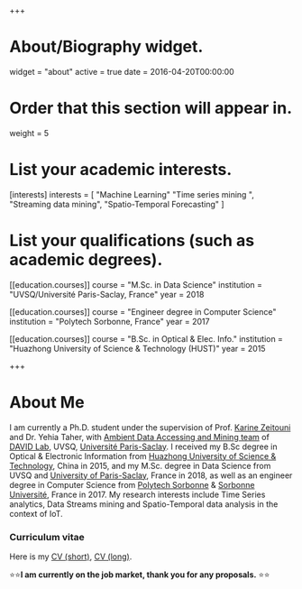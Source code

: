 +++
# About/Biography widget.
widget = "about"
active = true
date = 2016-04-20T00:00:00

# Order that this section will appear in.
weight = 5

# List your academic interests.
[interests]
  interests = [
	"Machine Learning"
	"Time series mining ",
	"Streaming data mining",
	"Spatio-Temporal Forecasting"
  ]

# List your qualifications (such as academic degrees).
[[education.courses]]
  course = "M.Sc. in Data Science"
  institution = "UVSQ/Université Paris-Saclay, France"
  year = 2018

[[education.courses]]
  course = "Engineer degree in Computer Science"
  institution = "Polytech Sorbonne, France"
  year = 2017

[[education.courses]]
  course = "B.Sc. in Optical & Elec. Info."
  institution = "Huazhong University of Science & Technology (HUST)"
  year = 2015


+++
# About Me

I am currently a Ph.D. student under the supervision of Prof. [Karine Zeitouni](https://pages.david.uvsq.fr/kzeitouni/) and Dr. Yehia Taher, with [Ambient Data Accessing and Mining team](https://www.david.uvsq.fr/?team=adam#) of [DAVID Lab](https://www.david.uvsq.fr), UVSQ, [Université Paris-Saclay](https://www.universite-paris-saclay.fr/en). I received my B.Sc degree in Optical & Electronic Information from [Huazhong University of Science & Technology](http://english.hust.edu.cn), China in 2015, and my M.Sc. degree in Data Science from UVSQ and [University of Paris-Saclay](https://www.universite-paris-saclay.fr/en), France in 2018, as well as an engineer degree in Computer Science from [Polytech Sorbonne](https://www.polytech.sorbonne-universite.fr/) & [Sorbonne Université](https://www.sorbonne-universite.fr/), France in 2017. My research interests include Time Series analytics, Data Streams mining and Spatio-Temporal data analysis in the context of IoT. 

### Curriculum vitae

Here is my [CV (short)](./home/CV_Jingwei_Zuo_PhD_short.pdf), [CV (long)](./home/CV_Jingwei_Zuo_PhD_long.pdf).

:star::star:**I am currently on the job market, thank you for any proposals.** :star::star: 

